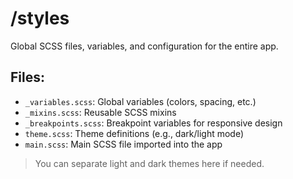 # /styles

Global SCSS files, variables, and configuration for the entire app.

## Files:
- `_variables.scss`: Global variables (colors, spacing, etc.)
- `_mixins.scss`: Reusable SCSS mixins
- `_breakpoints.scss`: Breakpoint variables for responsive design
- `theme.scss`: Theme definitions (e.g., dark/light mode)
- `main.scss`: Main SCSS file imported into the app

> You can separate light and dark themes here if needed.
